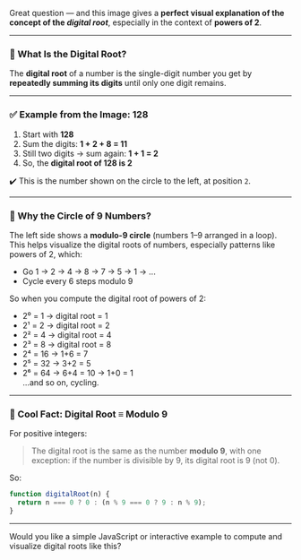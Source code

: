 Great question — and this image gives a **perfect visual explanation of the concept of the _digital root_**, especially in the context of **powers of 2**.

---

### 🔢 What Is the **Digital Root**?

The **digital root** of a number is the single-digit number you get by **repeatedly summing its digits** until only one digit remains.

---

### ✅ Example from the Image: 128  
1. Start with **128**
2. Sum the digits: **1 + 2 + 8 = 11**
3. Still two digits → sum again: **1 + 1 = 2**
4. So, the **digital root of 128 is 2**

✔️ This is the number shown on the circle to the left, at position `2`.

---

### 🔁 Why the Circle of 9 Numbers?

The left side shows a **modulo-9 circle** (numbers 1–9 arranged in a loop). This helps visualize the digital roots of numbers, especially patterns like powers of 2, which:

- Go 1 → 2 → 4 → 8 → 7 → 5 → 1 → ...
- Cycle every 6 steps modulo 9

So when you compute the digital root of powers of 2:
- 2⁰ = 1 → digital root = 1  
- 2¹ = 2 → digital root = 2  
- 2² = 4 → digital root = 4  
- 2³ = 8 → digital root = 8  
- 2⁴ = 16 → 1+6 = 7  
- 2⁵ = 32 → 3+2 = 5  
- 2⁶ = 64 → 6+4 = 10 → 1+0 = 1  
  ...and so on, cycling.

---

### 🤯 Cool Fact: Digital Root ≡ Modulo 9

For positive integers:
> The digital root is the same as the number **modulo 9**, with one exception: if the number is divisible by 9, its digital root is 9 (not 0).

So:
```js
function digitalRoot(n) {
  return n === 0 ? 0 : (n % 9 === 0 ? 9 : n % 9);
}
```

---

Would you like a simple JavaScript or interactive example to compute and visualize digital roots like this?
